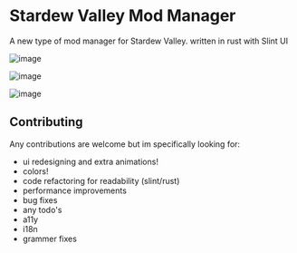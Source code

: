 # Stardew Valley Mod Manager

A new type of mod manager for Stardew Valley. written in rust with Slint UI


![image](https://github.com/Tricked-dev/stardew-mod-manager/assets/72335827/3479cdd5-17f4-440d-9acd-1e6d67848c5b)

![image](https://github.com/Tricked-dev/stardew-mod-manager/assets/72335827/df2dfac5-017b-4234-9936-e05d277af1b5)

![image](https://github.com/Tricked-dev/stardew-mod-manager/assets/72335827/dbcbe0db-2ce2-4fb2-975f-32dc2a2fe673)



## Contributing

Any contributions are welcome but im specifically looking for:

- ui redesigning and extra animations!
- colors!
- code refactoring for readability (slint/rust)
- performance improvements
- bug fixes
- any todo's
- a11y
- i18n
- grammer <!--Pun intended--> fixes
